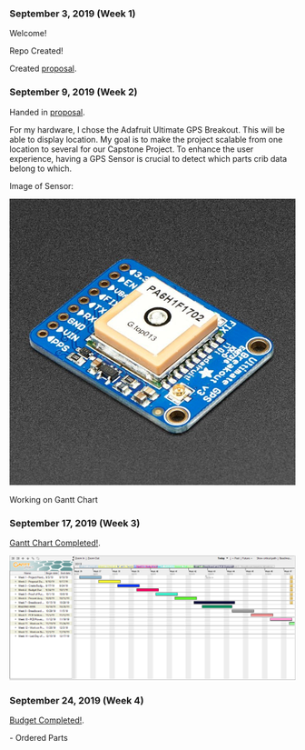 
<h3 id="september-03-2019-week-1">September 3, 2019 (Week 1)</h3>

<p>Welcome! </p>
<p>Repo Created! </p>

<p>Created <a href="https://github.com/rickyramnath97/gps/blob/master/documentation/ProposalContentStudentNameRev03.xlsx">proposal</a>.</p>


<h3 id="september-09-2019-week-2">September 9, 2019 (Week 2)</h3>

<p> Handed in <a href="https://github.com/rickyramnath97/gps/blob/master/documentation/ProposalContentStudentNameRev03.xlsx">proposal</a>. </p>

<p> For my hardware, I chose the Adafruit Ultimate GPS Breakout. This will be able to display location. My goal is to make the project scalable from one location to several for our Capstone Project. To enhance the user experience, having a GPS Sensor is crucial to detect which parts crib data belong to which.
  </p>
  
  
<p> Image of Sensor: </p>
<img src="images/sensor.jpg" alt="Image of Sensor"/>

  

<p> Working on Gantt Chart </p>


<h3 id="september-17-2019-week-3">September 17, 2019 (Week 3)</h3>
   
<p><a href="https://github.com/rickyramnath97/gps/blob/master/documentation/CENG317%20Project%20Plan.gan">Gantt Chart Completed!</a>.</p>
  
<img src="images/gantt.PNG" alt="Gantt"/>


<h3 id="september-24-2019-week-4">September 24, 2019 (Week 4)</h3>
  
<p><a href="https://github.com/rickyramnath97/gps/blob/master/documentation/Rickys%20Budget.xlsx">Budget Completed!</a>.</p>
  <p>- Ordered Parts</p>
  
  
 
